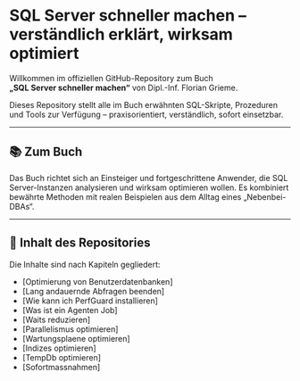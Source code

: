 # SQL Server schneller machen – verständlich erklärt, wirksam optimiert

Willkommen im offiziellen GitHub-Repository zum Buch  
**„SQL Server schneller machen“** von Dipl.-Inf. Florian Grieme.

Dieses Repository stellt alle im Buch erwähnten SQL-Skripte, Prozeduren und Tools zur Verfügung – praxisorientiert, verständlich, sofort einsetzbar.

---

## 📚 Zum Buch

Das Buch richtet sich an Einsteiger und fortgeschrittene Anwender, die SQL Server-Instanzen analysieren und wirksam optimieren wollen.
Es kombiniert bewährte Methoden mit realen Beispielen aus dem Alltag eines „Nebenbei-DBAs“.

---

## 📁 Inhalt des Repositories

Die Inhalte sind nach Kapiteln gegliedert:

- [Optimierung von Benutzerdatenbanken]
- [Lang andauernde Abfragen beenden]
- [Wie kann ich PerfGuard installieren]
- [Was ist ein Agenten Job]
- [Waits reduzieren]
- [Parallelismus optimieren]
- [Wartungsplaene optimieren]
- [Indizes optimieren]
- [TempDb optimieren]
- [Sofortmassnahmen]